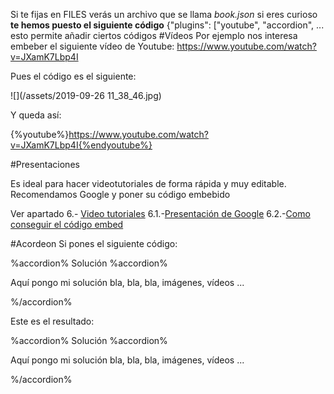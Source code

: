 Si te fijas en FILES verás un archivo que se llama *book.json* si eres curioso **te hemos puesto el siguiente código** \{"plugins": ["youtube", "accordion", ... esto permite añadir ciertos códigos
#Vídeos
Por ejemplo nos interesa embeber el siguiente vídeo de Youtube: https://www.youtube.com/watch?v=JXamK7Lbp4I

Pues el código es el siguiente:

![](/assets/2019-09-26 11_38_46.jpg)

Y queda así:

{%youtube%}https://www.youtube.com/watch?v=JXamK7Lbp4I{%endyoutube%}

#Presentaciones

Es ideal para hacer videotutoriales de forma rápida y muy editable. Recomendamos Google y poner su código embebido

Ver apartado 6.- [Video tutoriales](/video_tutoriales.md) 6.1.-[Presentación de Google](/presentacin_de_google.md) 6.2.-[Como conseguir el código embed](/como_conseguir_el_cdigo_embed_de_presentaciones_de_google.md)

#Acordeon
Si pones el siguiente código:

\%accordion% Solución \%accordion%

Aquí pongo mi solución
bla, bla, bla, imágenes, vídeos ...

\%/accordion%

Este es el resultado:

%accordion% Solución %accordion%

Aquí pongo mi solución
bla, bla, bla, imágenes, vídeos ...

%/accordion%

